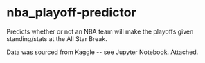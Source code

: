 # nba_playoff-predictor
Predicts whether or not an NBA team will make the playoffs given standing/stats at the All Star Break.

Data was sourced from Kaggle -- see Jupyter Notebook. Attached.
